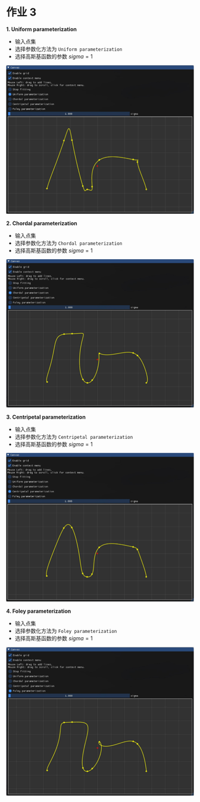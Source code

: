 # 作业 3  

**1. Uniform parameterization**  

- 输入点集  
- 选择参数化方法为 `Uniform parameterization`  
- 选择高斯基函数的参数 $sigma=1$  

![uniform](images/uniform.jpg)

**2. Chordal parameterization**  

- 输入点集  
- 选择参数化方法为 `Chordal parameterization`  
- 选择高斯基函数的参数 $sigma=1$  

![chordal](images/chordal.jpg)

**3. Centripetal parameterization**  

- 输入点集  
- 选择参数化方法为 `Centripetal parameterization`  
- 选择高斯基函数的参数 $sigma=1$  

![centripetal](images/centripetal.jpg)

**4. Foley parameterization**  

- 输入点集  
- 选择参数化方法为 `Foley parameterization`  
- 选择高斯基函数的参数 $sigma=1$  

![foley](images/foley.jpg)